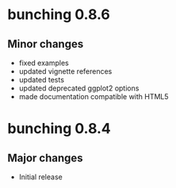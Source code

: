 # bunching 0.8.6

## Minor changes
- fixed examples
- updated vignette references
- updated tests
- updated deprecated ggplot2 options
- made documentation compatible with HTML5

# bunching 0.8.4

## Major changes
- Initial release
